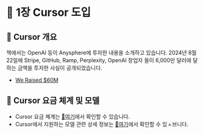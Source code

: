 # 📕 1장 Cursor 도입

## 📗 Cursor 개요

책에서는 OpenAI 등이 Anysphere에 투자한 내용을 소개하고 있습니다. 2024년 8월 22일에 Stripe, GitHub, Ramp, Perplexity, OpenAI 창업자 들이 6,000만 달러에 달하는 금액을 투자한 사실이 공개되었습니다.

- [We Raised $60M](https://www.cursor.com/blog/series-a)

## 📗 Cursor 요금 체계 및 모델

- Cursor 요금 쳬계는 [🔗여기](https://www.cursor.com/pricing)에서 확인할 수 있습니다.
- Cursor에서 지원하는 모델 관련 상세 정보는 [🔗여기](https://docs.cursor.com/models)에서 확인할 수 있ㅅ브니다.